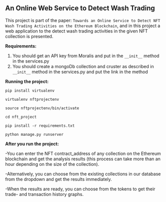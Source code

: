 <!-- An Online Web Service to Detect Wash Trading  -->
## An Online Web Service to Detect Wash Trading 

This project is part of the paper: `Towards an Online Service to Detect NFT Wash Trading Activities on the Ethereum Blockchain`, and in this project a web application to the detect wash trading activities in the given NFT collection is presented. 

**Requirements:**
1. You should get an API key from Moralis and put in the `__init__` method in the services.py
2. You should create a mongoDb collection and cruster as described in `__init__` method in the services.py and put the link in the method

**Running the project:**
```
pip install virtualenv

virtualenv nftprojectenv

source nftprojectenv/bin/activate

cd nft_project

pip install -r requirements.txt

python manage.py runserver
```

**After you run the project:**

-You can enter the NFT contract_address of any collection on the Ethereum blockchain and get the analysis results (this process can take more than an hour depending on the size of the collection).

-Alternatively, you can choose from the existing collections in our database from the dropdown and get the results immediately.

-When the results are ready, you can choose from the tokens to get their trade- and transaction history graphs.



